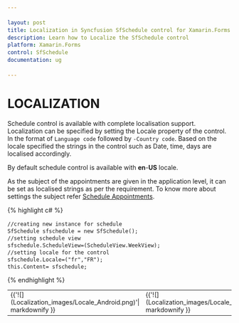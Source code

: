 ```yaml
---

layout: post
title: Localization in Syncfusion SfSchedule control for Xamarin.Forms
description: Learn how to Localize the SfSchedule control
platform: Xamarin.Forms
control: SfSchedule
documentation: ug

---
```



# LOCALIZATION 

Schedule control is available with complete localisation support. Localization can be specified by setting the Locale property of the control. In the format of `Language code` followed by `-Country code`.  Based on the locale specified the strings in the control such as Date, time, days are localised accordingly.

By default schedule control is available with **en**-**US** locale. 

As the subject of the appointments are given in the application level, it can be set as localised strings as per the requirement. To know more about settings the subject refer [Schedule Appointments](/xamarin/sfschedule/populating-appointment "Schedule Appointments").

{% highlight c# %}
    
    //creating new instance for schedule
    SfSchedule sfschedule = new SfSchedule();
    //setting schedule view 
    sfschedule.ScheduleView=(ScheduleView.WeekView);
    //setting locale for the control 
    sfschedule.Locale=("fr","FR");
    this.Content= sfschedule;
    
{% endhighlight %}

<table>
<tr>
<td>
{{'![](Localization_images/Locale_Android.png)'| markdownify }}
</td><td>
{{'![](Localization_images/Locale_iOS.png)'| markdownify }}
</td><td>
{{'![](Localization_images/Locale_WP.png)'| markdownify }}
</td></tr>
</table>